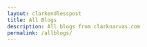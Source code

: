 ```yaml
---
layout: clarkendlesspost
title: All Blogs
description: All blogs from clarknarvas.com
permalink: /allblogs/
---
```

